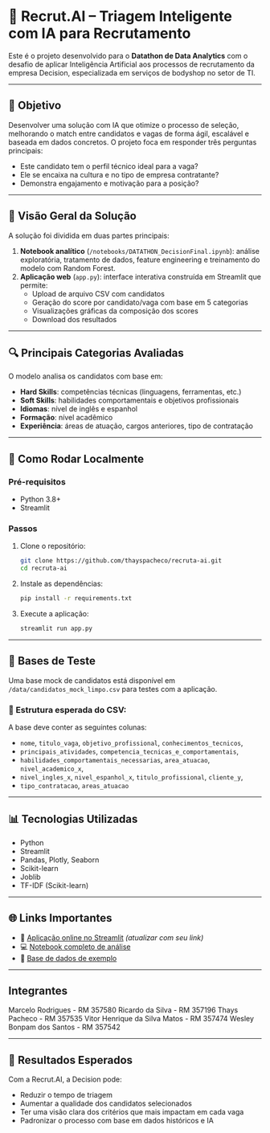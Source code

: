 # 🤖 Recrut.AI – Triagem Inteligente com IA para Recrutamento

Este é o projeto desenvolvido para o **Datathon de Data Analytics** com o desafio de aplicar Inteligência Artificial aos processos de recrutamento da empresa Decision, especializada em serviços de bodyshop no setor de TI.

---

## 🎯 Objetivo

Desenvolver uma solução com IA que otimize o processo de seleção, melhorando o match entre candidatos e vagas de forma ágil, escalável e baseada em dados concretos. O projeto foca em responder três perguntas principais:

- Este candidato tem o perfil técnico ideal para a vaga?
- Ele se encaixa na cultura e no tipo de empresa contratante?
- Demonstra engajamento e motivação para a posição?

---

## 🧠 Visão Geral da Solução

A solução foi dividida em duas partes principais:

1. **Notebook analítico** (`/notebooks/DATATHON_DecisionFinal.ipynb`): análise exploratória, tratamento de dados, feature engineering e treinamento do modelo com Random Forest.
2. **Aplicação web** (`app.py`): interface interativa construída em Streamlit que permite:
   - Upload de arquivo CSV com candidatos
   - Geração do score por candidato/vaga com base em 5 categorias
   - Visualizações gráficas da composição dos scores
   - Download dos resultados

---

## 🔍 Principais Categorias Avaliadas

O modelo analisa os candidatos com base em:

- **Hard Skills**: competências técnicas (linguagens, ferramentas, etc.)
- **Soft Skills**: habilidades comportamentais e objetivos profissionais
- **Idiomas**: nível de inglês e espanhol
- **Formação**: nível acadêmico
- **Experiência**: áreas de atuação, cargos anteriores, tipo de contratação

---

## 🚀 Como Rodar Localmente

### Pré-requisitos
- Python 3.8+
- Streamlit

### Passos
1. Clone o repositório:
   ```bash
   git clone https://github.com/thayspacheco/recruta-ai.git
   cd recruta-ai
   ```
2. Instale as dependências:
   ```bash
   pip install -r requirements.txt
   ```
3. Execute a aplicação:
   ```bash
   streamlit run app.py
   ```

---

## 📁 Bases de Teste

Uma base mock de candidatos está disponível em `/data/candidatos_mock_limpo.csv` para testes com a aplicação.

### 📌 Estrutura esperada do CSV:
A base deve conter as seguintes colunas:

- `nome`, `titulo_vaga`, `objetivo_profissional`, `conhecimentos_tecnicos`,
- `principais_atividades`, `competencia_tecnicas_e_comportamentais`,
- `habilidades_comportamentais_necessarias`, `area_atuacao`, `nivel_academico_x`,
- `nivel_ingles_x`, `nivel_espanhol_x`, `titulo_profissional`, `cliente_y`,
- `tipo_contratacao`, `areas_atuacao`

---


## 📊 Tecnologias Utilizadas

- Python
- Streamlit
- Pandas, Plotly, Seaborn
- Scikit-learn
- Joblib
- TF-IDF (Scikit-learn)

---

## 🌐 Links Importantes

- 🔗 [Aplicação online no Streamlit](https://NOME_DA_APLICACAO.streamlit.app) *(atualizar com seu link)*
- 💻 [Notebook completo de análise](notebooks/DATATHON_DecisionFinal.ipynb)
- 📁 [Base de dados de exemplo](data/)

---

## Integrantes

Marcelo Rodrigues - RM 357580
Ricardo da Silva - RM 357196
Thays Pacheco - RM 357535
Vitor Henrique da Silva Matos - RM 357474
Wesley Bonpam dos Santos - RM 357542

---

## 🏁 Resultados Esperados

Com a Recrut.AI, a Decision pode:
- Reduzir o tempo de triagem
- Aumentar a qualidade dos candidatos selecionados
- Ter uma visão clara dos critérios que mais impactam em cada vaga
- Padronizar o processo com base em dados históricos e IA
